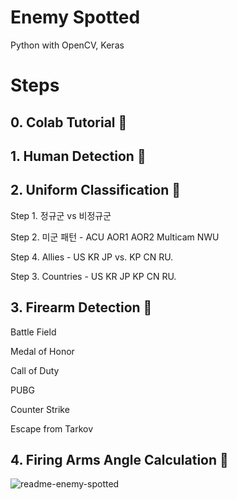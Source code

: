 # Enemy Spotted
Python with OpenCV, Keras

# Steps
## 0. Colab Tutorial :notebook:

## 1. Human Detection :runner:

## 2. Uniform Classification :shirt:

Step 1. 정규군 vs 비정규군

Step 2. 미군 패턴 - ACU AOR1 AOR2 Multicam NWU

Step 4. Allies - US KR JP vs. KP CN RU.

Step 3. Countries - US KR JP KP CN RU.

## 3. Firearm Detection :gun:

Battle Field

Medal of Honor

Call of Duty

PUBG

Counter Strike

Escape from Tarkov

## 4. Firing Arms Angle Calculation :triangular_ruler:

![readme-enemy-spotted](https://user-images.githubusercontent.com/20737479/105256590-5fdff900-5bc9-11eb-8599-a1ea2338b542.JPG)

